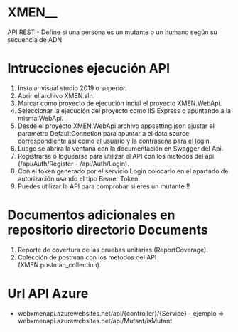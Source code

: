 # XMEN__
API REST - Define si una persona es un mutante o un humano según su secuencia de ADN

# Intrucciones ejecución API

1. Instalar visual studio 2019 o superior.
2. Abrir el archivo XMEN.sln.
3. Marcar como proyecto de ejecución incial el proyecto XMEN.WebApi.
4. Seleccionar la ejecución del proyecto como IIS Express o apuntando a la misma WebApi.
5. Desde el proyecto XMEN.WebApi archivo appsetting.json ajustar el parametro DefaultConnetion para apuntar a el data source correspondiente así como el usuario y la contraseña para el login.
6. Luego se abrira la ventana con la documentación en Swagger del Api.
7. Registrarse o loguearse para utilizar el API con los metodos del api (/api/Auth/Register - /api/Auth/Login).
8. Con el token generado por el servicio Login colocarlo en el apartado de autorización usando el tipo Bearer Token.
9. Puedes utilizar la API para comprobar si eres un mutante !!

# Documentos adicionales en repositorio directorio Documents

1. Reporte de covertura de las pruebas unitarias (ReportCoverage).
2. Colección de postman con los metodos del API (XMEN.postman_collection).

# Url API Azure

 - webxmenapi.azurewebsites.net/api/{controller}/{Service} - ejemplo => webxmenapi.azurewebsites.net/api/Mutant/isMutant
